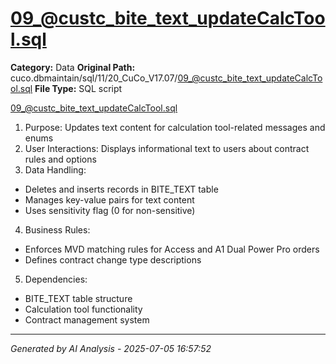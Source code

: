 # 09_@custc_bite_text_updateCalcTool.sql

**Category:** Data
**Original Path:** cuco.dbmaintain/sql/11/20_CuCo_V17.07/09_@custc_bite_text_updateCalcTool.sql
**File Type:** SQL script

09_@custc_bite_text_updateCalcTool.sql
1. Purpose: Updates text content for calculation tool-related messages and enums
2. User Interactions: Displays informational text to users about contract rules and options
3. Data Handling:
- Deletes and inserts records in BITE_TEXT table
- Manages key-value pairs for text content
- Uses sensitivity flag (0 for non-sensitive)
4. Business Rules:
- Enforces MVD matching rules for Access and A1 Dual Power Pro orders
- Defines contract change type descriptions
5. Dependencies:
- BITE_TEXT table structure
- Calculation tool functionality
- Contract management system

---
*Generated by AI Analysis - 2025-07-05 16:57:52*

